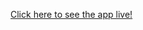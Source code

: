 <a href="https://my-buisness-card.netlify.app/" target="_blank" >Click here to see the app live!</a>
